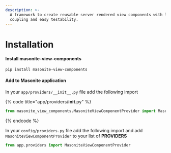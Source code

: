 ```yaml
---
description: >-
  A framework to create reusable server rendered view components with low
  coupling and easy testability.
---
```


# Installation

#### Install masonite-view-components

```
pip install masonite-view-components
```

#### **Add to Masonite application**

In your `app/providers/__init__.py` file add the following import

{% code title="app/providers/__init__.py" %}
```python
from masonite_view_components.MasoniteViewComponentProvider import MasoniteViewComponentProvider
```
{% endcode %}



In your `config/providers.py` file add the following import and add `MasoniteViewComponentProvider` to your list of **PROVIDERS**

```python
from app.providers import MasoniteViewComponentProvider
```


